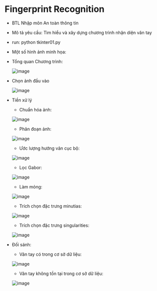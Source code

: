 # Fingerprint Recognition
* BTL Nhập môn An toàn thông tin
* Mô tả yêu cầu: Tìm hiểu và xây dựng chương trình nhận diện vân tay

* run: python tkinter01.py


* Một số hình ảnh minh họa:
 
- Tổng quan Chương trình:

  ![image](https://user-images.githubusercontent.com/62825098/119702224-69cb7e80-be7f-11eb-8f45-b7048f9653b2.png)

- Chọn ảnh đầu vào
  
  ![image](https://user-images.githubusercontent.com/62825098/119702233-6cc66f00-be7f-11eb-8039-2df1857b0eb5.png)

- Tiền xử lý
  + Chuẩn hóa ảnh:
  
  ![image](https://user-images.githubusercontent.com/62825098/119702245-718b2300-be7f-11eb-9e9a-bf4dceb0f8a7.png)

  + Phân đoạn ảnh:
  
  ![image](https://user-images.githubusercontent.com/62825098/119702292-810a6c00-be7f-11eb-8fec-38e978ceb601.png)

  + Ước lượng hướng vân cục bộ:
  
  ![image](https://user-images.githubusercontent.com/62825098/119702327-89fb3d80-be7f-11eb-8a4c-5b1f630323d7.png)

  + Lọc Gabor:
  
  ![image](https://user-images.githubusercontent.com/62825098/119702353-9089b500-be7f-11eb-920f-aecae9066931.png)

  + Làm mỏng:
  
  ![image](https://user-images.githubusercontent.com/62825098/119702378-97b0c300-be7f-11eb-919b-e5db52f714a6.png)

  + Trích chọn đặc trưng minutias:
  
  ![image](https://user-images.githubusercontent.com/62825098/119702394-9da6a400-be7f-11eb-9c45-c986c94d31dc.png)

  + Trích chọn đặc trưng singularities:
 
  ![image](https://user-images.githubusercontent.com/62825098/119702420-a4351b80-be7f-11eb-9a1d-44f1fcb2be9e.png)


- Đối sánh: 
  + Vân tay có trong cơ sở dữ liệu:
 
  ![image](https://user-images.githubusercontent.com/62825098/119704087-73ee7c80-be81-11eb-847e-6f11a8ead93f.png)
  
  + Vân tay không tồn tại trong cơ sở dữ liệu:
  
  ![image](https://user-images.githubusercontent.com/62825098/119702574-cd55ac00-be7f-11eb-92a9-adf478985f6e.png)
